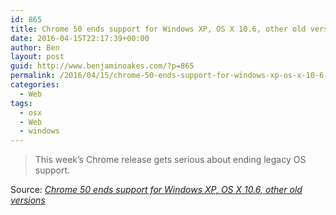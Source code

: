 ```yaml
---
id: 865
title: Chrome 50 ends support for Windows XP, OS X 10.6, other old versions
date: 2016-04-15T22:17:39+00:00
author: Ben
layout: post
guid: http://www.benjaminoakes.com/?p=865
permalink: /2016/04/15/chrome-50-ends-support-for-windows-xp-os-x-10-6-other-old-versions/
categories:
  - Web
tags:
  - osx
  - Web
  - windows
---
```

> This week&#8217;s Chrome release gets serious about ending legacy OS support.

Source: _[Chrome 50 ends support for Windows XP, OS X 10.6, other old versions](http://arstechnica.com/gadgets/2016/04/chrome-50-ends-support-for-windows-xp-os-x-10-6-other-old-versions/)_